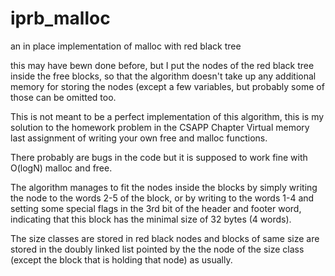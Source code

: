 # iprb_malloc
an in place implementation of malloc with red black tree

this may have bewn done before, but I put the nodes of the red black tree inside the free blocks, so that the algorithm doesn't take up any additional memory for storing the nodes (except a few variables, but probably some of those can be omitted too.

This is not meant to be a perfect implementation of this algorithm, this is my solution to the homework problem in the CSAPP Chapter Virtual memory last assignment of writing your own free and malloc functions.

There probably are bugs in the code but it is supposed to work fine with O(logN) malloc and free. 

The algorithm manages to fit the nodes inside the blocks by simply writing the node to the words 2-5 of the block, or by writing to the words 1-4 and setting some special flags in the 3rd bit of the header and footer word, indicating that this block has the minimal size of 32 bytes (4 words).

The size classes are stored in red black nodes and blocks of same size are stored in the doubly linked list pointed by the the node of the size class (except the block that is holding that node) as usually.
